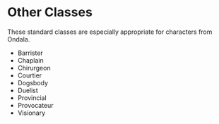 
# Other Classes

These standard classes are especially appropriate for characters from Ondala.

  - Barrister
  - Chaplain
  - Chirurgeon
  - Courtier
  - Dogsbody
  - Duelist
  - Provincial
  - Provocateur
  - Visionary

